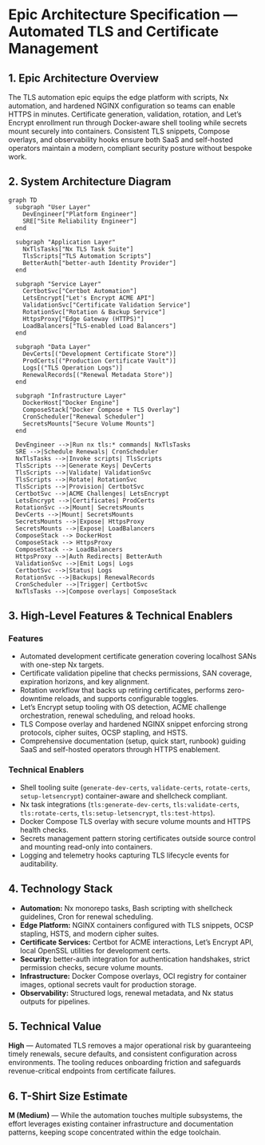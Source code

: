 # Epic Architecture Specification — Automated TLS and Certificate Management

## 1. Epic Architecture Overview

The TLS automation epic equips the edge platform with scripts, Nx automation, and hardened NGINX configuration so teams can enable HTTPS in minutes. Certificate generation, validation, rotation, and Let’s Encrypt enrollment run through Docker-aware shell tooling while secrets mount securely into containers. Consistent TLS snippets, Compose overlays, and observability hooks ensure both SaaS and self-hosted operators maintain a modern, compliant security posture without bespoke work.

## 2. System Architecture Diagram

```mermaid
graph TD
  subgraph "User Layer"
    DevEngineer["Platform Engineer"]
    SRE["Site Reliability Engineer"]
  end

  subgraph "Application Layer"
    NxTlsTasks["Nx TLS Task Suite"]
    TlsScripts["TLS Automation Scripts"]
    BetterAuth["better-auth Identity Provider"]
  end

  subgraph "Service Layer"
    CertbotSvc["Certbot Automation"]
    LetsEncrypt["Let's Encrypt ACME API"]
    ValidationSvc["Certificate Validation Service"]
    RotationSvc["Rotation & Backup Service"]
    HttpsProxy["Edge Gateway (HTTPS)"]
    LoadBalancers["TLS-enabled Load Balancers"]
  end

  subgraph "Data Layer"
    DevCerts[("Development Certificate Store")]
    ProdCerts[("Production Certificate Vault")]
    Logs[("TLS Operation Logs")]
    RenewalRecords[("Renewal Metadata Store")]
  end

  subgraph "Infrastructure Layer"
    DockerHost["Docker Engine"]
    ComposeStack["Docker Compose + TLS Overlay"]
    CronScheduler["Renewal Scheduler"]
    SecretsMounts["Secure Volume Mounts"]
  end

  DevEngineer -->|Run nx tls:* commands| NxTlsTasks
  SRE -->|Schedule Renewals| CronScheduler
  NxTlsTasks -->|Invoke scripts| TlsScripts
  TlsScripts -->|Generate Keys| DevCerts
  TlsScripts -->|Validate| ValidationSvc
  TlsScripts -->|Rotate| RotationSvc
  TlsScripts -->|Provision| CertbotSvc
  CertbotSvc -->|ACME Challenges| LetsEncrypt
  LetsEncrypt -->|Certificates| ProdCerts
  RotationSvc -->|Mount| SecretsMounts
  DevCerts -->|Mount| SecretsMounts
  SecretsMounts -->|Expose| HttpsProxy
  SecretsMounts -->|Expose| LoadBalancers
  ComposeStack --> DockerHost
  ComposeStack --> HttpsProxy
  ComposeStack --> LoadBalancers
  HttpsProxy -->|Auth Redirects| BetterAuth
  ValidationSvc -->|Emit Logs| Logs
  CertbotSvc -->|Status| Logs
  RotationSvc -->|Backups| RenewalRecords
  CronScheduler -->|Trigger| CertbotSvc
  NxTlsTasks -->|Compose overlays| ComposeStack
```

## 3. High-Level Features & Technical Enablers

### Features

- Automated development certificate generation covering localhost SANs with one-step Nx targets.
- Certificate validation pipeline that checks permissions, SAN coverage, expiration horizons, and key alignment.
- Rotation workflow that backs up retiring certificates, performs zero-downtime reloads, and supports configurable toggles.
- Let’s Encrypt setup tooling with OS detection, ACME challenge orchestration, renewal scheduling, and reload hooks.
- TLS Compose overlay and hardened NGINX snippet enforcing strong protocols, cipher suites, OCSP stapling, and HSTS.
- Comprehensive documentation (setup, quick start, runbook) guiding SaaS and self-hosted operators through HTTPS enablement.

### Technical Enablers

- Shell tooling suite (`generate-dev-certs`, `validate-certs`, `rotate-certs`, `setup-letsencrypt`) container-aware and shellcheck compliant.
- Nx task integrations (`tls:generate-dev-certs`, `tls:validate-certs`, `tls:rotate-certs`, `tls:setup-letsencrypt`, `tls:test-https`).
- Docker Compose TLS overlay with secure volume mounts and HTTPS health checks.
- Secrets management pattern storing certificates outside source control and mounting read-only into containers.
- Logging and telemetry hooks capturing TLS lifecycle events for auditability.

## 4. Technology Stack

- **Automation:** Nx monorepo tasks, Bash scripting with shellcheck guidelines, Cron for renewal scheduling.
- **Edge Platform:** NGINX containers configured with TLS snippets, OCSP stapling, HSTS, and modern cipher suites.
- **Certificate Services:** Certbot for ACME interactions, Let’s Encrypt API, local OpenSSL utilities for development certs.
- **Security:** better-auth integration for authentication handshakes, strict permission checks, secure volume mounts.
- **Infrastructure:** Docker Compose overlays, OCI registry for container images, optional secrets vault for production storage.
- **Observability:** Structured logs, renewal metadata, and Nx status outputs for pipelines.

## 5. Technical Value

**High** — Automated TLS removes a major operational risk by guaranteeing timely renewals, secure defaults, and consistent configuration across environments. The tooling reduces onboarding friction and safeguards revenue-critical endpoints from certificate failures.

## 6. T-Shirt Size Estimate

**M (Medium)** — While the automation touches multiple subsystems, the effort leverages existing container infrastructure and documentation patterns, keeping scope concentrated within the edge toolchain.
